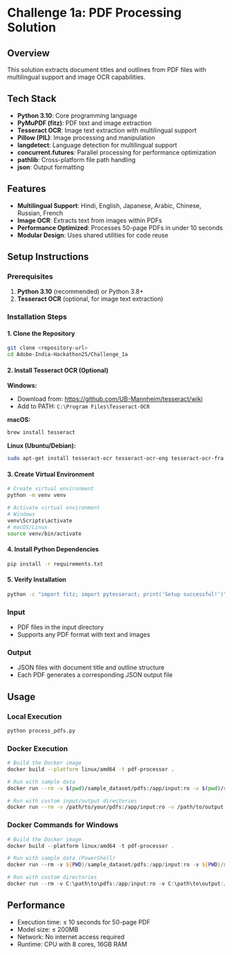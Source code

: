 # Challenge 1a: PDF Processing Solution

## Overview
This solution extracts document titles and outlines from PDF files with multilingual support and image OCR capabilities.

## Tech Stack
- **Python 3.10**: Core programming language
- **PyMuPDF (fitz)**: PDF text and image extraction
- **Tesseract OCR**: Image text extraction with multilingual support
- **Pillow (PIL)**: Image processing and manipulation
- **langdetect**: Language detection for multilingual support
- **concurrent.futures**: Parallel processing for performance optimization
- **pathlib**: Cross-platform file path handling
- **json**: Output formatting

## Features
- **Multilingual Support**: Hindi, English, Japanese, Arabic, Chinese, Russian, French
- **Image OCR**: Extracts text from images within PDFs
- **Performance Optimized**: Processes 50-page PDFs in under 10 seconds
- **Modular Design**: Uses shared utilities for code reuse

## Setup Instructions

### Prerequisites
1. **Python 3.10** (recommended) or Python 3.8+
2. **Tesseract OCR** (optional, for image text extraction)

### Installation Steps

#### 1. Clone the Repository
```bash
git clone <repository-url>
cd Adobe-India-Hackathon25/Challenge_1a
```

#### 2. Install Tesseract OCR (Optional)
**Windows:**
- Download from: https://github.com/UB-Mannheim/tesseract/wiki
- Add to PATH: `C:\Program Files\Tesseract-OCR`

**macOS:**
```bash
brew install tesseract
```

**Linux (Ubuntu/Debian):**
```bash
sudo apt-get install tesseract-ocr tesseract-ocr-eng tesseract-ocr-fra tesseract-ocr-hin tesseract-ocr-jpn tesseract-ocr-ara tesseract-ocr-chi-sim tesseract-ocr-rus
```

#### 3. Create Virtual Environment
```bash
# Create virtual environment
python -m venv venv

# Activate virtual environment
# Windows
venv\Scripts\activate
# macOS/Linux
source venv/bin/activate
```

#### 4. Install Python Dependencies
```bash
pip install -r requirements.txt
```

#### 5. Verify Installation
```bash
python -c "import fitz; import pytesseract; print('Setup successful!')"
```

### Input
- PDF files in the input directory
- Supports any PDF format with text and images

### Output
- JSON files with document title and outline structure
- Each PDF generates a corresponding JSON output file

## Usage

### Local Execution
```bash
python process_pdfs.py
```

### Docker Execution
```bash
# Build the Docker image
docker build --platform linux/amd64 -t pdf-processor .

# Run with sample data
docker run --rm -v $(pwd)/sample_dataset/pdfs:/app/input:ro -v $(pwd)/sample_dataset/outputs:/app/output pdf-processor

# Run with custom input/output directories
docker run --rm -v /path/to/your/pdfs:/app/input:ro -v /path/to/output:/app/output pdf-processor
```

### Docker Commands for Windows
```powershell
# Build the Docker image
docker build --platform linux/amd64 -t pdf-processor .

# Run with sample data (PowerShell)
docker run --rm -v ${PWD}/sample_dataset/pdfs:/app/input:ro -v ${PWD}/sample_dataset/outputs:/app/output pdf-processor

# Run with custom directories
docker run --rm -v C:\path\to\pdfs:/app/input:ro -v C:\path\to\output:/app/output pdf-processor
```

## Performance
- Execution time: ≤ 10 seconds for 50-page PDF
- Model size: ≤ 200MB
- Network: No internet access required
- Runtime: CPU with 8 cores, 16GB RAM 
